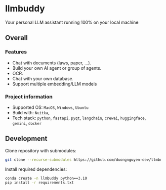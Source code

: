 # llmbuddy
Your personal LLM assistant running 100% on your local machine 

## Overall
### Features
- Chat with documents (laws, paper, ...).
- Build your own AI agent or group of agents.
- OCR. 
- Chat with your own database.
- Support multiple embedding/LLM models
### Project information
- Supported OS: `MacOS`, `Windows`, `Ubuntu`
- Build with: `Nuitka`,
- Tech stack: `python`, `fastapi`, `pyqt`, `langchain`, `crewai`, `huggingface`, `gemini`, `docker`

## Development
Clone repository with submodules:
```bash
git clone --recurse-submodules https://github.com/duongnguyen-dev/llmbuddy.git
```
Install required dependencies:
```bash
conda create -n llmbuddy python==3.10
pip install -r requirements.txt
```
